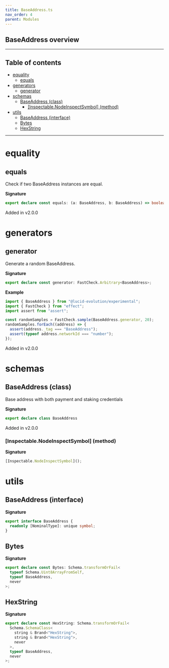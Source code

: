 ```yaml
---
title: BaseAddress.ts
nav_order: 4
parent: Modules
---
```


## BaseAddress overview

---

<h2 class="text-delta">Table of contents</h2>

- [equality](#equality)
  - [equals](#equals)
- [generators](#generators)
  - [generator](#generator)
- [schemas](#schemas)
  - [BaseAddress (class)](#baseaddress-class)
    - [[Inspectable.NodeInspectSymbol] (method)](#inspectablenodeinspectsymbol-method)
- [utils](#utils)
  - [BaseAddress (interface)](#baseaddress-interface)
  - [Bytes](#bytes)
  - [HexString](#hexstring)

---

# equality

## equals

Check if two BaseAddress instances are equal.

**Signature**

```ts
export declare const equals: (a: BaseAddress, b: BaseAddress) => boolean;
```

Added in v2.0.0

# generators

## generator

Generate a random BaseAddress.

**Signature**

```ts
export declare const generator: FastCheck.Arbitrary<BaseAddress>;
```

**Example**

```ts
import { BaseAddress } from "@lucid-evolution/experimental";
import { FastCheck } from "effect";
import assert from "assert";

const randomSamples = FastCheck.sample(BaseAddress.generator, 20);
randomSamples.forEach((address) => {
  assert(address._tag === "BaseAddress");
  assert(typeof address.networkId === "number");
});
```

Added in v2.0.0

# schemas

## BaseAddress (class)

Base address with both payment and staking credentials

**Signature**

```ts
export declare class BaseAddress
```

Added in v2.0.0

### [Inspectable.NodeInspectSymbol] (method)

**Signature**

```ts
[Inspectable.NodeInspectSymbol]();
```

# utils

## BaseAddress (interface)

**Signature**

```ts
export interface BaseAddress {
  readonly [NominalType]: unique symbol;
}
```

## Bytes

**Signature**

```ts
export declare const Bytes: Schema.transformOrFail<
  typeof Schema.Uint8ArrayFromSelf,
  typeof BaseAddress,
  never
>;
```

## HexString

**Signature**

```ts
export declare const HexString: Schema.transformOrFail<
  Schema.SchemaClass<
    string & Brand<"HexString">,
    string & Brand<"HexString">,
    never
  >,
  typeof BaseAddress,
  never
>;
```
